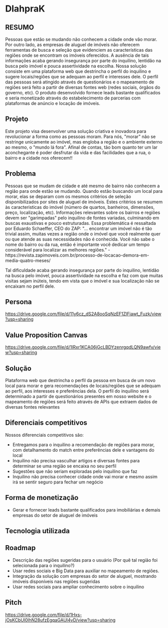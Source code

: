 # DlahpraK

## RESUMO
<p> Pessoas que estão se mudando não conhecem a cidade onde vão morar. Por outro lado, as empresas de aluguel de imóveis não oferecem ferramentas de busca e seleção que evidenciem as características das regiões onde se encontram os imóveis oferecidos. A ausência de tais informações acaba gerando insegurança por parte do inquilino, lentidão na busca pelo imóvel e pouca assertividade na escolha.
Nossa solução consiste em uma plataforma web que destrincha o perfil do inquilino e sugere locais/regiões que se adequam ao perfil e interesses dele. O perfil das pessoas será atingido através de questionários e o mapeamento de regiões será feito a partir de diversas fontes web (redes sociais, órgãos do governo, etc).
O produto desenvolvido fornece leads bastante qualificados e seria monetizado através do estabelecimento de parcerias com plataformas de anúncio e locação de imóveis.


## Projeto
<p> Este projeto visa desenvolver uma solução criativa e inovadora para revolucionar a forma como as pessoas moram. Para nós, "morar" não se restringe unicamente ao imóvel, mas engloba a região e o ambiente externo ao mesmo, o "mundo lá fora". Afinal de contas, tão bom quanto ter um lar aconchegante é poder desfrutar da vida e das facilidades que a rua, o bairro e a cidade nos oferecem!!<p> 

## Problema
<p> Pessoas que se mudam de cidade e até mesmo de bairro não conhecem a região para onde estão se mudando. Quando estão buscando um local para morar, elas se deparam com os mesmos critérios de seleção disponibilizados por sites de aluguel de imóveis. Estes critérios se resumem às caracteristicas do imóvel (número de quartos, banheiros, dimensões, preço, localização, etc). Informações relevantes sobre os bairros e regiões devem ser "garimpadas" pelo inquilino de fontes variadas, culminando em buscas exaustivas e pouco estruturadas. Essa problemática é ressaltada por Eduardo Schaeffer, CEO do ZAP: "... encontrar um imóvel não é tão trivial assim, muitas vezes a região onde o imóvel que você realmente quer ou que atende as suas necessidades não é conhecida. Você não sabe o nome do bairro ou da rua, então é importante você dedicar um tempo considerável para localizar as melhores regiões." - https://revista.zapimoveis.com.br/processo-de-locacao-demora-em-media-quatro-meses/<p>
<p> Tal dificuldade acaba gerando insegurança por parte do inquilino, lentidão na busca pelo imóvel, pouca assertividade na escolha e faz com que muitas visitas sejam inúteis, tendo em vista que o imóvel e sua localização não se encaixam no perfil dele.<p>

## Persona
https://drive.google.com/file/d/11y6cz_dS2A8ooSqNzEF1ZlFiawt_Fuzk/view?usp=sharing
  
## Value Proposition Canvas
https://drive.google.com/file/d/1lRxr1KCA06jGcLBDYzenrgqdLQN9awfv/view?usp=sharing

## Solução
<p> Plataforma web que destrincha o perfil da pessoa em busca de um novo local para morar e gera recomendações de locais/regiões que se adequam ao perfil, aos interesses e preferências dela. O perfil do inquilino será determinado a partir de questionários presentes em nosso website e o mapeamento de regiões será feito através de APIs que extraem dados de diversas fontes relevantes <p>

## Diferenciais competitivos
Nossos diferenciais competitivos são:
- Entregamos para o inquilino a recomendação de regiões para morar, com detalhamento do match entre preferências dele e vantagens do local
- Inquilino não precisa vasculhar artigos e diversas fontes para determinar se uma região se encaixa no seu perfil
- Sugestões que não seriam exploradas pelo inquilino que faz 
- Inquilino não precisa conhecer cidade onde vai morar e mesmo assim irá se sentir seguro para fechar um negócio
  
## Forma de monetização
- Gerar e fornecer leads bastante qualificados para imobiliárias e demais empresas do setor de aluguel de imóveis

## Tecnologia utilizada
<p><p>

## Roadmap
- Descrição das regiões sugeridas para o usuário (Por quê tal região foi selecionada para o inquilino?)
- Usar redes sociais e Big Data para auxiliar no mapeamento de regiões.
- Integração da solução com empresas do setor de aluguel, mostrando imóveis disponíveis nas regiões sugeridas
- Usar redes sociais para ampliar conhecimento sobre o inquilino

## Pitch
https://drive.google.com/file/d/1Hxs-jOsKCbUl0lhN28ufzEgqaGAUl4vD/view?usp=sharing
